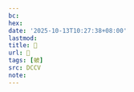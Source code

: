 ```yaml
---
bc:
hex:
date: '2025-10-13T10:27:38+08:00'
lastmod:
title: 􄶯
url: 􄶯
tags: [蚾]
src: DCCV
note:
---
```

